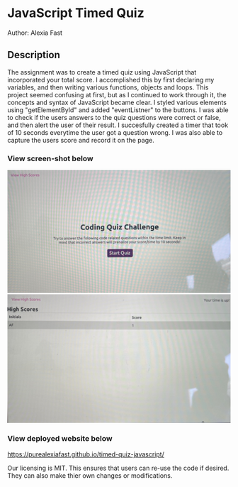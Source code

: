 # JavaScript Timed Quiz

Author: Alexia Fast

## Description

The assignment was to create a timed quiz using JavaScript that incorporated your total score. I accomplished this by first declaring my variables, and then writing various functions, objects and loops. This project seemed confusing at first, but as I continued to work through it, the concepts and syntax of JavaScript became clear. I styled various elements using "getElementById" and added "eventListner" to the buttons. I was able to check if the users answers to the quiz questions were correct or false, and then alert the user of their result. I succesfully created a timer that took of 10 seconds everytime the user got a question wrong. I was also able to capture the users score and record it on the page. 


### View screen-shot below

<img src="assets/timedquiz2.jpg" alt ="screenshot of timed quiz">

<img src= "assets/timedquiz1.jpg" alt ="screenshot of timed quiz">

### View deployed website below

https://purealexiafast.github.io/timed-quiz-javascript/


Our licensing is MIT. This ensures that users can re-use the code if desired. They can also make thier own changes or modifications.